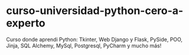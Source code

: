 # curso-universidad-python-cero-a-experto
Curso donde aprendi Python: Tkinter, Web Django y Flask, PySide, POO, Jinja, SQL Alchemy, MySql, Postgresql, PyCharm y mucho más!
